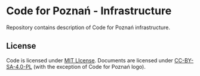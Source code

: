 # Code for Poznań - Infrastructure

Repository contains description of Code for Poznań infrastructure.

## License

Code is licensed under [MIT LIcense](./LICENSE).
Documents are licensed under [CC-BY-SA-4.0-PL](https://creativecommons.org/licenses/by-sa/4.0/deed.pl) (with the exception of Code for Poznań logo).
